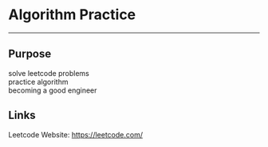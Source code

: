 # Algorithm Practice

---
## Purpose
 solve leetcode problems \
 practice algorithm \
 becoming a good engineer 

## Links
Leetcode Website: https://leetcode.com/